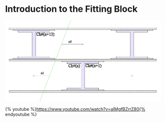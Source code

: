 # Introduction to the Fitting Block

![Drift](../assets/drift_chambers.png)

{% youtube %}https://www.youtube.com/watch?v=aIMgfBZrrZ80{% endyoutube %}
